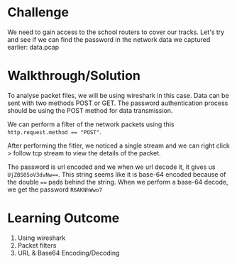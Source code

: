 # Challenge

We need to gain access to the school routers to cover our tracks. Let's try and see if we can find the password in the network data we captured earlier: data.pcap

# Walkthrough/Solution

To analyse packet files, we will be using wireshark in this case. Data can be sent with two methods POST or GET. The password authentication process should be using the POST method for data transmission. </br> 

We can perform a filter of the network packets using this `http.request.method == "POST"`. </br> 

After performing the fitler, we noticed a single stream and we can right click > follow  tcp stream to view the details of the packet. </br>

The password is url encoded and we when we url decode it, it  gives us `UjZBS05oV3dvNw==`. This string seems like it is base-64 encoded because of the double `==` pads behind the string. When we perform a base-64 decode, we get the password `R6AKNhWwo7`

# Learning Outcome

1) Using wireshark
2) Packet filters
3) URL & Base64 Encoding/Decoding
